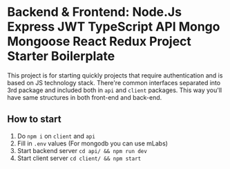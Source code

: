 # Backend & Frontend: Node.Js Express JWT TypeScript API Mongo Mongoose React Redux Project Starter Boilerplate

This project is for starting quickly projects that require authentication and is based on JS technology stack. 
There're common interfaces separated into 3rd package and included both in `api` and `client` packages. This way you'll have same structures in both front-end and back-end.

## How to start

1. Do `npm i` on `client` and `api`
2. Fill in `.env` values (For mongodb you can use mLabs)
3. Start backend server `cd api/ && npm run dev`
4. Start client server `cd client/ && npm start`
